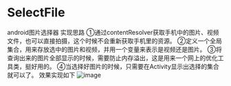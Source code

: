 # SelectFile
android图片选择器
实现思路
①通过contentResolver获取手机中的图片、视频文件，也可以直接拍摄，这个时候不会重新获取手机里的资源。
②定义一个全局集合，用来存放选中的图片和视频，并用一个变量来表示是视频还是图片。
③将查询出来的图片全部显示的时候，需要防止内存溢出，这是用来一个网上的优化工具类，挺好用的。
④当选择好图片的时候，只需要在Activity显示出选择的集合就可以了。
效果实现如下
![image](https://github.com/panyiyiyi/SelectFile/blob/master/test1.gif)
